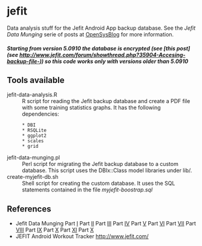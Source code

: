 jefit
=====

Data analysis stuff for the Jefit Android App backup database. See the 
<i>Jefit Data Munging</i> serie of posts at [OpenSysBlog](http://opensysblog.directorioc.net)
 for more information.

##### Starting from version 5.0910 the database is encrypted (see [this post](see http://www.jefit.com/forum/showthread.php?35904-Accesing-backup-file-)) so this code works only with versions older than 5.0910

Tools available
-------------------------
<dl>
  <dt>jefit-data-analysis.R</dt>
  <dd>R script for reading the Jefit backup database and create a PDF file with some training statistics graphs.
    It has the following dependencies:

    * DBI
    * RSQLite
    * ggplot2
    * scales
    * grid
  </dd>
  <dt>jefit-data-munging.pl</dt>
  <dd>Perl script for migrating the Jefit backup database to a custom database.
  This script uses the DBIx::Class model libraries under lib/.</dd>
  <dt>create-myjefit-db.sh</dt>
  <dd>Shell script for creating the custom database. It uses the SQL
  statements contained in the file <i>myjefit-boostrap.sql</i></dd>
</dl>

References
------------------------
* Jefit Data Munging
  Part [I](http://opensysblog.directorioc.net/2013/08/jefit-data-munging-i-introduction-and.html)
  Part [II](http://opensysblog.directorioc.net/2013/08/jefit-data-munging-ii-better-data-model.html)
  Part [III](http://opensysblog.directorioc.net/2013/08/jefit-data-munging-iii-dude-where-are.html)
  Part [IV](http://opensysblog.directorioc.net/2013/08/jefit-data-munging-iv-populating.html)
  Part [V](http://opensysblog.directorioc.net/2013/09/jefit-data-munging-v-adding-training.html)
  Part [VI](http://opensysblog.directorioc.net/2013/09/jefit-data-munging-v-adding-training.html)
  Part [VII](http://opensysblog.directorioc.net/2013/09/jefit-data-munging-vii-what-now.html)
  Part [VIII](http://opensysblog.directorioc.net/2013/09/jefit-data-munging-vii-what-now.html)
  Part [IX](http://opensysblog.directorioc.net/2013/09/jefit-data-munging-vii-what-now.html)
  Part [X](http://opensysblog.directorioc.net/2013/09/jefit-data-munging-x-even-more-graphs.html)
  Part [XI](http://opensysblog.directorioc.net/2013/09/jefit-data-munging-xi-pure-r.html)
  Part [X](http://opensysblog.directorioc.net/2013/09/jefit-data-munging-xii-final-notes-and.html)
* JEFIT Android Workout Tracker http://www.jefit.com/

